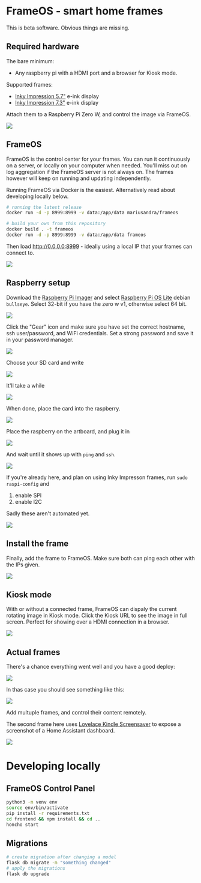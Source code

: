 # FrameOS - smart home frames

This is beta software. Obvious things are missing.

## Required hardware 

The bare minimum: 

- Any raspberry pi with a HDMI port and a browser for Kiosk mode.

Supported frames:

- [Inky Impression 5.7"](https://shop.pimoroni.com/products/inky-impression-5-7?variant=32298701324371) e-ink display
- [Inky Impression 7.3"](https://shop.pimoroni.com/products/inky-impression-7-3?variant=40512683376723) e-ink display

Attach them to a Raspberry Pi Zero W, and control the image via FrameOS.

![](https://raw.githubusercontent.com/mariusandra/frameos-docs/main/images/0-frames.jpeg?raw=true)


## FrameOS

FrameOS is the control center for your frames. You can run it
continuously on a server, or locally on your computer when needed. You'll miss out on log aggregation if the FrameOS server is not always on. The frames however will keep on running and updating independently.

Running FrameOS via Docker is the easiest. Alternatively read about developing locally below.

```bash
# running the latest release
docker run -d -p 8999:8999 -v data:/app/data mariusandra/frameos

# build your own from this repository
docker build . -t frameos
docker run -d -p 8999:8999 -v data:/app/data frameos
```

Then load http://0.0.0.0:8999 - ideally using a local IP that your frames can connect to.

![](https://raw.githubusercontent.com/mariusandra/frameos-docs/main/images/7-docker-fast-frameos.gif?raw=true)


## Raspberry setup

Download the [Raspberry Pi Imager](https://www.raspberrypi.com/software/) and select [Raspberry Pi OS Lite](https://www.raspberrypi.org/downloads/raspberry-pi-os/) debian `bullseye`. Select 32-bit if you have the zero w v1, otherwise select 64 bit.

![](https://raw.githubusercontent.com/mariusandra/frameos-docs/main/images/1-os-raspberry-lite.gif?raw=true)

Click the "Gear" icon and make sure you have set the correct hostname, ssh user/password, and WiFi credentials. Set a strong password and save it in your password manager.

![](https://raw.githubusercontent.com/mariusandra/frameos-docs/main/images/2-config-settings.gif?raw=true)

Choose your SD card and write

![](https://raw.githubusercontent.com/mariusandra/frameos-docs/main/images/3-storage-write.gif?raw=true)

It'll take a while

![](https://raw.githubusercontent.com/mariusandra/frameos-docs/main/images/4-wait-wait-wait.gif?raw=true)

When done, place the card into the raspberry.

![](https://raw.githubusercontent.com/mariusandra/frameos-docs/main/images/13-sdcard.gif?raw=true)

Place the raspberry on the artboard, and plug it in

![](https://raw.githubusercontent.com/mariusandra/frameos-docs/main/images/14-wire.gif?raw=true)

And wait until it shows up with `ping` and `ssh`.

![](https://raw.githubusercontent.com/mariusandra/frameos-docs/main/images/6-success.gif?raw=true)

If you're already here, and plan on using Inky Impresson frames, run `sudo raspi-config` and

1. enable SPI
2. enable I2C

Sadly these aren't automated yet.

![](https://raw.githubusercontent.com/mariusandra/frameos-docs/main/images/10-raspi-config.gif?raw=true)

## Install the frame

Finally, add the frame to FrameOS. Make sure both can ping each other with the IPs given.

![](https://raw.githubusercontent.com/mariusandra/frameos-docs/main/images/8-deploy-frame.gif?raw=true)

## Kiosk mode

With or without a connected frame, FrameOS can dispaly the current rotating image in Kiosk mode. Click the Kiosk URL to see the image in full screen. Perfect for showing over a HDMI connection in a browser.

![](https://github.com/mariusandra/frameos-docs/blob/main/images/9-kiosk-mode.gif?raw=true)

## Actual frames

There's a chance everything went well and you have a good deploy:

![](https://raw.githubusercontent.com/mariusandra/frameos-docs/main/images/11-good-deploy.gif?raw=true)

In thas case you should see something like this:

![](https://raw.githubusercontent.com/mariusandra/frameos-docs/main/images/12-parrot.gif?raw=true)

Add multuple frames, and control their content remotely. 

The second frame here uses [Lovelace Kindle Screensaver](https://github.com/sibbl/hass-lovelace-kindle-screensaver) to expose a screenshot of a Home Assistant dashboard.


![](https://raw.githubusercontent.com/mariusandra/frameos-docs/main/images/15-multiple.gif?raw=true)

# Developing locally

## FrameOS Control Panel


```bash
python3 -m venv env
source env/bin/activate
pip install -r requirements.txt
cd frontend && npm install && cd ..
honcho start
```

## Migrations

```bash
# create migration after changing a model
flask db migrate -m "something changed"
# apply the migrations
flask db upgrade
```